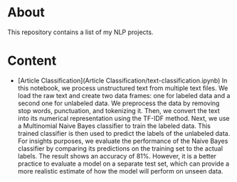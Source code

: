 # About 
This repository contains a list of my NLP projects.

# Content
- [Article Classification](Article Classification/text-classification.ipynb)
In this notebook, we process unstructured text from multiple text files. We load the raw text and create two data frames: one for labeled data and a second one for unlabeled data. We preprocess the data by removing stop words, punctuation, and tokenizing it. Then, we convert the text into its numerical representation using the TF-IDF method.
Next, we use a Multinomial Naive Bayes classifier to train the labeled data. This trained classifier is then used to predict the labels of the unlabeled data.
For insights purposes, we evaluate the performance of the Naive Bayes classifier by comparing its predictions on the training set to the actual labels. The result shows an accuracy of 81%. However, it is a better practice to evaluate a model on a separate test set, which can provide a more realistic estimate of how the model will perform on unseen data.